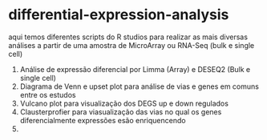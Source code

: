 # differential-expression-analysis
aqui temos diferentes scripts do R studios para realizar as mais diversas análises a partir de uma amostra de MicroArray ou RNA-Seq (bulk e single cell) 
1. Análise de expressão diferencial por Limma (Array) e DESEQ2 (Bulk e single cell)
2. Diagrama de Venn e upset plot para análise de vias e genes em comuns entre os estudos
3. Vulcano plot para visualização dos DEGS up e down regulados
4. Clausterprofier para viasualização das vias no qual os genes diferencialmente expressões esão enriquencendo
5. 
